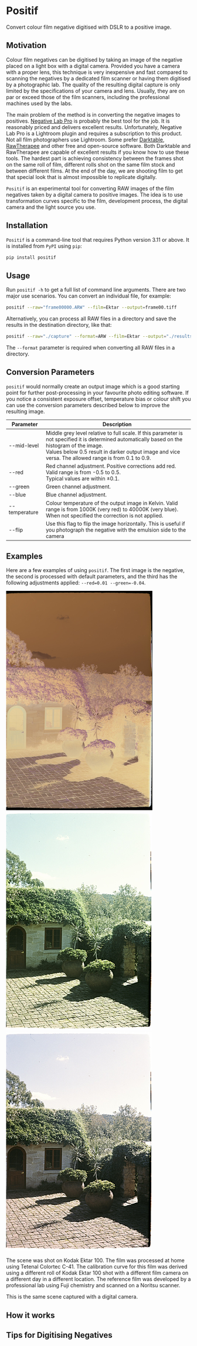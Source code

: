 # Positif

Convert colour film negative digitised with DSLR to a positive image.

## Motivation

Colour film negatives can be digitised by taking an image of the negative placed on a light box with a digital camera.
Provided you have a camera with a proper lens, this technique is very inexpensive and fast compared to
scanning the negatives by a dedicated film scanner or having them digitised by a photographic lab.
The quality of the resulting digital capture is only limited by the specifications of your camera and lens.
Usually, they are on par or exceed those of the film scanners, including the professional machines used by the labs.

The main problem of the method is in converting the negative images to positives.
[Negative Lab Pro](https://www.negativelabpro.com/) is probably the best tool for the job. It is reasonably priced and
delivers excellent results. Unfortunately, Negative Lab Pro is a Lightroom plugin and requires a subscription to this product.
Not all film photographers use Lightroom. Some prefer [Darktable](https://www.darktable.org/),
[RawTherapee](https://www.rawtherapee.com/) and other free and open-source software. Both
Darktable and RawTherapee are capable of excellent results if you know how to use these tools.
The hardest part is achieving consistency between the frames shot on the same roll of film, different rolls shot on the same
film stock and between different films. At the end of the day, we are shooting film to get that special look that is almost
impossible to replicate digitally.

`Positif` is an experimental tool for converting RAW images of the film negatives taken by a digital camera to positive images.
The idea is to use transformation curves specific to the film, development process, the digital camera and the light source you use.

## Installation

`Positif` is a command-line tool that requires Python version 3.11 or above. It is installed from `PyPI` using `pip`:

```bash
pip install positif
```

## Usage

Run `positif -h` to get a full list of command line arguments. There are two major use scenarios. You can convert an
individual file, for example:

```bash
positif --raw="frame00000.ARW" --film=Ektar --output=frame00.tiff
```

Alternatively, you can process all RAW files in a directory and save the results in the destination directory, like that:

```bash
positif --raw="./capture" --format=ARW --film=Ektar --output="./results"
```

The `--format` parameter is required when converting all RAW files in a directory.

## Conversion Parameters

`positif` would normally create an output image which is a good starting point for further post-processing in your
favourite photo editing software. If you notice a consistent exposure offset, temperature bias or colour shift you can
use the conversion parameters described below to improve the resulting image.

| Parameter     | Description                                                                                                                                                                                                                                               |
| ------------- | --------------------------------------------------------------------------------------------------------------------------------------------------------------------------------------------------------------------------------------------------------- |
| --mid-level   | Middle grey level relative to full scale. If this parameter is not specified it is determined automatically based on the histogram of the image.<br> Values below 0.5 result in darker output image and vice versa. The allowed range is from 0.1 to 0.9. |
| --red         | Red channel adjustment. Positive corrections add red. Valid range is from -0.5 to 0.5. <br>Typical values are within &plusmn;0.1.                                                                                                                         |
| --green       | Green channel adjustment.                                                                                                                                                                                                                                 |
| --blue        | Blue channel adjustment.                                                                                                                                                                                                                                  |
| --temperature | Colour temperature of the output image in Kelvin. Valid range is from 1000K (very red) to 40000K (very blue).<br> When not specified the correction is not applied.                                                                                       |
| --flip        | Use this flag to flip the image horizontally. This is useful if you photograph the negative with the emulsion side to the camera                                                                                                                          |

## Examples

Here are a few examples of using `positif`. The first image is the negative, the second is processed with default parameters, and the third has the following adjustments applied: `--red=0.01 --green=-0.04`.

![Negative](examples/frame02-negative.jpg "negative") ![Default settings](examples/frame02-default.jpg "default") ![Corrected](examples/frame02-corrected.jpg "corrected")

The scene was shot on Kodak Ektar 100. The film was processed at home using Tetenal Colortec C-41. The calibration curve for this film was derived using a different roll of Kodak Ektar 100 shot with a different film camera on a different day in a different location. The reference film was developed by a professional lab using Fuji chemistry and scanned on a Noritsu scanner.

This is the same scene captured with a digital camera.

## How it works

## Tips for Digitising Negatives
